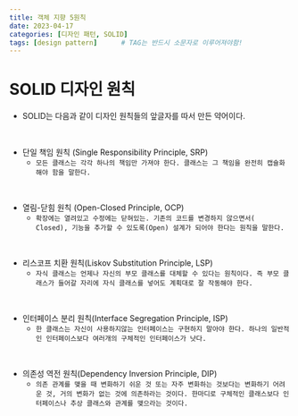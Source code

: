 ```yaml
---
title: 객체 지향 5원칙
date: 2023-04-17
categories: [디자인 패턴, SOLID]
tags: [design pattern]		# TAG는 반드시 소문자로 이루어져야함!
---
```


SOLID 디자인 원칙
=========================

* SOLID는 다음과 같이 디자인 원칙들의 앞글자를 따서 만든 약어이다.


<br>

  * 단일 책임 원칙 (Single Responsibility Principle, SRP)
    * `모든 클래스는 각각 하나의 책임만 가져야 한다. 클래스는 그 책임을 완전히 캡슐화해야 함을 말한다.`

<br>

  * 열림-닫힘 원칙 (Open-Closed Principle, OCP)
    * `확장에는 열려있고 수정에는 닫혀있는. 기존의 코드를 변경하지 않으면서( Closed), 기능을 추가할 수 있도록(Open) 설계가 되어야 한다는 원칙을 말한다.`

<br>

  * 리스코프 치환 원칙(Liskov Substitution Principle, LSP)
    * `자식 클래스는 언제나 자신의 부모 클래스를 대체할 수 있다는 원칙이다. 즉 부모 클래스가 들어갈 자리에 자식 클래스를 넣어도 계획대로 잘 작동해야 한다.`

<br>

  * 인터페이스 분리 원칙(Interface Segregation Principle, ISP)
    * `한 클래스는 자신이 사용하지않는 인터페이스는 구현하지 말아야 한다. 하나의 일반적인 인터페이스보다 여러개의 구체적인 인터페이스가 낫다.`

<br>

  * 의존성 역전 원칙(Dependency Inversion Principle, DIP)
    * `의존 관계를 맺을 때 변화하기 쉬운 것 또는 자주 변화하는 것보다는 변화하기 어려운 것, 거의 변화가 없는 것에 의존하라는 것이다. 한마디로 구체적인 클래스보다 인터페이스나 추상 클래스와 관계를 맺으라는 것이다.`

<br><br>